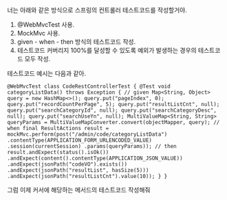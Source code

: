 너는 아래와 같은 방식으로 스프링의 컨트롤러 테스트코드를 작성할거야.
1. @WebMvcTest 사용. 
2. MockMvc 사용.
3. given - when - then 방식의 테스트코드 작성. 
4. 테스트코드 커버리지 100%를 달성할 수 있도록 예외가 발생하는 경우의 테스트코드 모두 작성. 

테스트코드 예시는 다음과 같아. 
```
@WebMvcTest class CodeRestControllerTest { @Test void categoryListData() throws Exception { // given Map<String, Object> query = new HashMap<>(); query.put("pageIndex", 0); query.put("recordCountPerPage", 5); query.put("resultListCnt", null); query.put("searchCategoryId", null); query.put("searchCategoryDesc", null); query.put("searchUseYn", null); MultiValueMap<String, String> queryParams = MultiValueMapConverter.convert(objectMapper, query); // when final ResultActions result = mockMvc.perform(post("/admin/code/categoryListData") .contentType(APPLICATION_FORM_URLENCODED_VALUE) .session(currentSession) .params(queryParams)); // then result.andExpect(status().isOk()) .andExpect(content().contentType(APPLICATION_JSON_VALUE)) .andExpect(jsonPath("codeVO").exists()) .andExpect(jsonPath("resultList", hasSize(5))) .andExpect(jsonPath("resultListCnt").value(10)); } }
```
그럼 이제 커서에 해당하는 메서드의 테스트코드 작성해줘